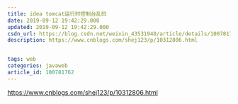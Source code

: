 ```yaml
---
title: idea tomcat运行时控制台乱码
date: 2019-09-12 19:42:29.000
updated: 2019-09-12 19:42:29.000
csdn_url: https://blog.csdn.net/weixin_43531940/article/details/100781762
description: https://www.cnblogs.com/shej123/p/10312806.html


tags: web
categories: javaweb
article_id: 100781762
---
```

﻿https://www.cnblogs.com/shej123/p/10312806.html
